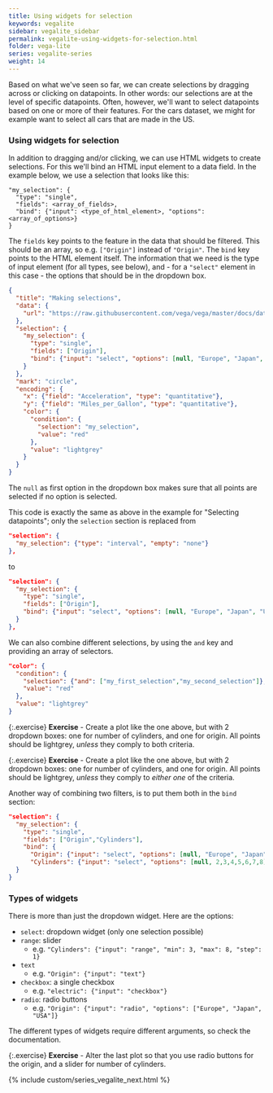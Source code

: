 ```yaml
---
title: Using widgets for selection
keywords: vegalite
sidebar: vegalite_sidebar
permalink: vegalite-using-widgets-for-selection.html
folder: vega-lite
series: vegalite-series
weight: 14
---
```


Based on what we've seen so far, we can create selections by dragging across or clicking on datapoints. In other words: our selections are at the level of specific datapoints. Often, however, we'll want to select datapoints based on one or more of their features. For the cars dataset, we might for example want to select all cars that are made in the US.

### Using widgets for selection
In addition to dragging and/or clicking, we can use HTML widgets to create selections. For this we'll bind an HTML input element to a data field. In the example below, we use a selection that looks like this:

```text
"my_selection": {
  "type": "single",
  "fields": <array_of_fields>,
  "bind": {"input": <type_of_html_element>, "options": <array_of_options>}
}
```

The `fields` key points to the feature in the data that should be filtered. This should be an array, so e.g. `["Origin"]` instead of `"Origin"`. The `bind` key points to the HTML element itself. The information that we need is the type of input element (for all types, see below), and - for a `"select"` element in this case - the options that should be in the dropdown box.

```json
{
  "title": "Making selections",
  "data": {
    "url": "https://raw.githubusercontent.com/vega/vega/master/docs/data/cars.json"
  },
  "selection": {
    "my_selection": {
      "type": "single",
      "fields": ["Origin"],
      "bind": {"input": "select", "options": [null, "Europe", "Japan", "USA"]}
    }
  },
  "mark": "circle",
  "encoding": {
    "x": {"field": "Acceleration", "type": "quantitative"},
    "y": {"field": "Miles_per_Gallon", "type": "quantitative"},
    "color": {
      "condition": {
        "selection": "my_selection",
        "value": "red"
      },
      "value": "lightgrey"
    }
  }
}
```

The `null` as first option in the dropdown box makes sure that all points are selected if no option is selected.

<div id="vis8"></div>
<script type="text/javascript">
  var yourVlSpec = {
    "title": "Making selections",
    "data": {
      "url": "https://raw.githubusercontent.com/vega/vega/master/docs/data/cars.json"
    },
    "selection": {
      "my_selection": {
        "type": "single",
        "fields": ["Origin"],
        "bind": {"input": "select", "options": [null, "Europe", "Japan", "USA"]}
      }
    },
    "mark": "circle",
    "encoding": {
      "x": {"field": "Acceleration", "type": "quantitative"},
      "y": {"field": "Miles_per_Gallon", "type": "quantitative"},
      "color": {
        "condition": {
          "selection": "my_selection",
          "value": "red"
        },
        "value": "lightgrey"
      }
    }
  };
  vegaEmbed('#vis8', yourVlSpec);
</script>

<!--
<img src="{{ site.baseurl }}/assets/vegalite-inputbinding.png" width="50%" />
-->

This code is exactly the same as above in the example for "Selecting datapoints"; only the `selection` section is replaced from

```json
"selection": {
  "my_selection": {"type": "interval", "empty": "none"}
},
```

to

```json
"selection": {
  "my_selection": {
    "type": "single",
    "fields": ["Origin"],
    "bind": {"input": "select", "options": [null, "Europe", "Japan", "USA"]}
  }
},
```

We can also combine different selections, by using the `and` key and providing an array of selectors.

```json
"color": {
  "condition": {
    "selection": {"and": ["my_first_selection","my_second_selection"]},
    "value": "red"
  },
  "value": "lightgrey"
}
```

{:.exercise}
**Exercise** - Create a plot like the one above, but with 2 dropdown boxes: one for number of cylinders, and one for origin. All points should be lightgrey, _unless_ they comply to both criteria.

{:.exercise}
**Exercise** - Create a plot like the one above, but with 2 dropdown boxes: one for number of cylinders, and one for origin. All points should be lightgrey, _unless_ they comply to _either one_ of the criteria.

Another way of combining two filters, is to put them both in the `bind` section:

```json
"selection": {
  "my_selection": {
    "type": "single",
    "fields": ["Origin","Cylinders"],
    "bind": {
      "Origin": {"input": "select", "options": [null, "Europe", "Japan", "USA"]},
      "Cylinders": {"input": "select", "options": [null, 2,3,4,5,6,7,8]}
  }
}
```

### Types of widgets
There is more than just the dropdown widget. Here are the options:

* `select`: dropdown widget (only one selection possible)
* `range`: slider
  * e.g. `"Cylinders": {"input": "range", "min": 3, "max": 8, "step": 1}`
* `text`
  * e.g. `"Origin": {"input": "text"}`
* `checkbox`: a single checkbox
  * e.g. `"electric": {"input": "checkbox"}`
* `radio`: radio buttons
  * e.g. `"Origin": {"input": "radio", "options": ["Europe", "Japan", "USA"]}`

The different types of widgets require different arguments, so check the documentation.

{:.exercise}
**Exercise** - Alter the last plot so that you use radio buttons for the origin, and a slider for number of cylinders.

{% include custom/series_vegalite_next.html %}
